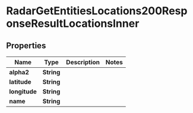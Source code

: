 

# RadarGetEntitiesLocations200ResponseResultLocationsInner


## Properties

| Name | Type | Description | Notes |
|------------ | ------------- | ------------- | -------------|
|**alpha2** | **String** |  |  |
|**latitude** | **String** |  |  |
|**longitude** | **String** |  |  |
|**name** | **String** |  |  |



